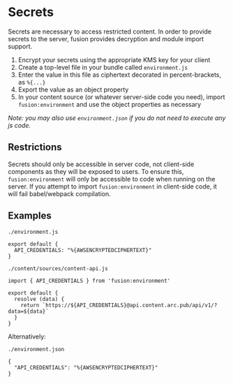 # Secrets

Secrets are necessary to access restricted content. In order to provide secrets to the server, fusion provides decryption and module import support.

1.  Encrypt your secrets using the appropriate KMS key for your client
1.  Create a top-level file in your bundle called `environment.js`
1.  Enter the value in this file as ciphertext decorated in percent-brackets, as `%{...}`
1.  Export the value as an object property
1.  In your content source (or whatever server-side code you need), import `fusion:environment` and use the object properties as necessary

_Note: you may also use `environment.json` if you do not need to execute any js code._


## Restrictions

Secrets should only be accessible in server code, not client-side components as they will be exposed to users. To ensure this, `fusion:environment` will only be accessible to code when running on the server. If you attempt to import `fusion:environment` in client-side code, it will fail babel/webpack compilation.


## Examples

`./environment.js`
```
export default {
  API_CREDENTIALS: "%{AWSENCRYPTEDCIPHERTEXT}"
}
```

`./content/sources/content-api.js`
```
import { API_CREDENTIALS } from 'fusion:environment'

export default {
  resolve (data) {
    return `https://${API_CREDENTIALS}@api.content.arc.pub/api/v1/?data=${data}`
  }
}
```

Alternatively:

`./environment.json`
```
{
  "API_CREDENTIALS": "%{AWSENCRYPTEDCIPHERTEXT}"
}
```
